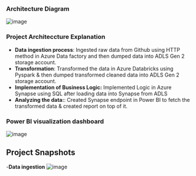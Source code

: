 ### Architecture Diagram
![image](https://github.com/ambergupta1199/Product_Sales_Analysis/assets/79975210/9f7ca380-907e-44c2-ac05-ef1d95014669)
### Project Architeccture Explanation
- **Data ingestion process**: Ingested raw data from Github using HTTP method in Azure Data factory and then dumped data into ADLS Gen 2 storage account.
- **Transformation**: Transformed the data in Azure Databricks using Pyspark & then dumped transformed cleaned data into ADLS Gen 2 storage account.
- **Implementation of Business Logic:** Implemented Logic in Azure Synapse using SQL after loading data into Synapse from ADLS
- **Analyzing the data:**: Created Synapse endpoint in Power BI to fetch the transformed data & created report on top of it.
### Power BI visualization dashboard
  ![image](https://github.com/ambergupta1199/Product_Sales_Analysis/assets/79975210/76ad1952-526f-49d6-93c5-00dc5b4f4147)
## Project Snapshots
-**Data ingestion**
![image](https://github.com/ambergupta1199/Product_Sales_Analysis/assets/79975210/9ca2a761-56df-42f3-a7e3-41944fc85fa2)



